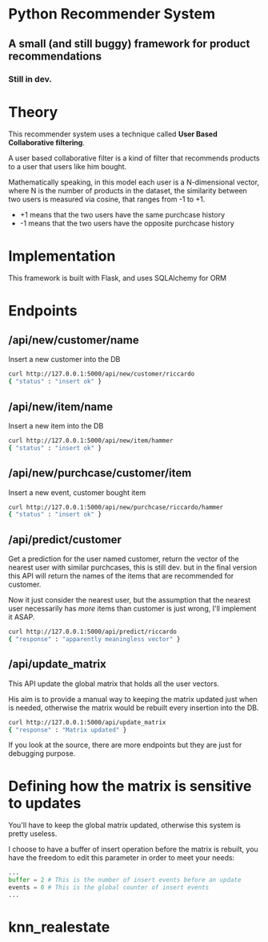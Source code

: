 # Python Recommender System
## A small (and still buggy) framework for product recommendations
### Still in dev.

# Theory
This recommender system uses a technique called **User Based Collaborative filtering**.

A user based collaborative filter is a kind of filter that recommends products to a user that users like him bought. 

Mathematically speaking, in this model each user is a N-dimensional vector, where N is the number of products in the dataset, the similarity between two users is measured via cosine, that ranges from -1 to +1.

- +1 means that the two users have the same purchcase history
- -1 means that the two users have the opposite purchcase history

# Implementation
This framework is built with Flask, and uses SQLAlchemy for ORM

# Endpoints
## /api/new/customer/name
Insert a new customer into the DB

```bash
curl http://127.0.0.1:5000/api/new/customer/riccardo
{ "status" : "insert ok" }

```

## /api/new/item/name
Insert a new item into the DB

```bash
curl http://127.0.0.1:5000/api/new/item/hammer
{ "status" : "insert ok" }
```

## /api/new/purchcase/customer/item
Insert a new event, customer bought item

```bash
curl http://127.0.0.1:5000/api/new/purchcase/riccardo/hammer
{ "status" : "insert ok" }
```

## /api/predict/customer
Get a prediction for the user named customer, return the vector of the nearest user with similar purchcases, this is still dev. but in the final version this API will return the names of the items that are recommended for customer.

Now it just consider the nearest user, but the assumption that the nearest user necessarily has *more* items than customer is just wrong, I'll implement it ASAP.

```bash
curl http://127.0.0.1:5000/api/predict/riccardo
{ "response" : "apparently meaningless vector" }
```

## /api/update_matrix
This API update the global matrix that holds all the user vectors.

His aim is to provide a manual way to keeping the matrix updated just when is needed, otherwise the matrix would be rebuilt every insertion into the DB.

```bash
curl http://127.0.0.1:5000/api/update_matrix
{ "response" : "Matrix updated" }
```


If you look at the source, there are more endpoints but they are just for debugging purpose.

# Defining how the matrix is sensitive to updates
You'll have to keep the global matrix updated, otherwise this system is pretty useless.

I choose to have a buffer of insert operation before the matrix is rebuilt, you have the freedom to edit this parameter in order to meet your needs:

```python
...
buffer = 2 # This is the number of insert events before an update
events = 0 # This is the global counter of insert events
...
```
# knn_realestate
